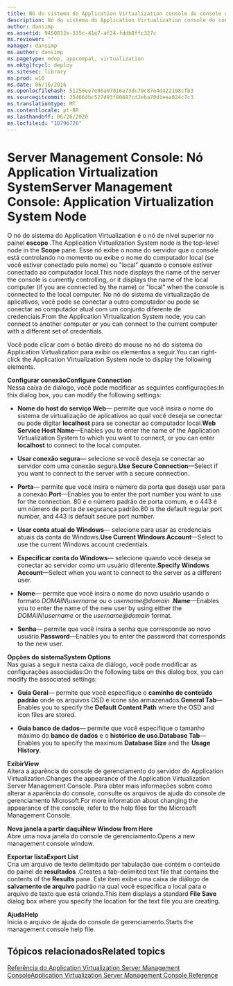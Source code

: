 ```yaml
---
title: Nó do sistema do Application Virtualization console do console de gerenciamento do servidor
description: Nó do sistema do Application Virtualization console do console de gerenciamento do servidor
author: dansimp
ms.assetid: 9450832e-335c-41e7-af24-fddb8ffc327c
ms.reviewer: ''
manager: dansimp
ms.author: dansimp
ms.pagetype: mdop, appcompat, virtualization
ms.mktglfcycl: deploy
ms.sitesec: library
ms.prod: w10
ms.date: 06/16/2016
ms.openlocfilehash: 51256ee7e96a97016e73dc79c87e4d422198cfb3
ms.sourcegitcommit: 354664bc527d93f80687cd2eba70d1eea024c7c3
ms.translationtype: MT
ms.contentlocale: pt-BR
ms.lasthandoff: 06/26/2020
ms.locfileid: "10796726"
---
```

# <span data-ttu-id="614b0-103">Server Management Console: Nó Application Virtualization System</span><span class="sxs-lookup"><span data-stu-id="614b0-103">Server Management Console: Application Virtualization System Node</span></span>


<span data-ttu-id="614b0-104">O nó do sistema do Application Virtualization é o nó de nível superior no painel **escopo** .</span><span class="sxs-lookup"><span data-stu-id="614b0-104">The Application Virtualization System node is the top-level node in the **Scope** pane.</span></span> <span data-ttu-id="614b0-105">Esse nó exibe o nome do servidor que o console está controlando no momento ou exibe o nome do computador local (se você estiver conectado pelo nome) ou "local" quando o console estiver conectado ao computador local.</span><span class="sxs-lookup"><span data-stu-id="614b0-105">This node displays the name of the server the console is currently controlling, or it displays the name of the local computer (if you are connected by the name) or "local" when the console is connected to the local computer.</span></span> <span data-ttu-id="614b0-106">No nó do sistema de virtualização de aplicativos, você pode se conectar a outro computador ou pode se conectar ao computador atual com um conjunto diferente de credenciais.</span><span class="sxs-lookup"><span data-stu-id="614b0-106">From the Application Virtualization System node, you can connect to another computer or you can connect to the current computer with a different set of credentials.</span></span>

<span data-ttu-id="614b0-107">Você pode clicar com o botão direito do mouse no nó do sistema do Application Virtualization para exibir os elementos a seguir.</span><span class="sxs-lookup"><span data-stu-id="614b0-107">You can right-click the Application Virtualization System node to display the following elements.</span></span>

<a href="" id="configure-connection"></a>**<span data-ttu-id="614b0-108">Configurar conexão</span><span class="sxs-lookup"><span data-stu-id="614b0-108">Configure Connection</span></span>**  
<span data-ttu-id="614b0-109">Nessa caixa de diálogo, você pode modificar as seguintes configurações:</span><span class="sxs-lookup"><span data-stu-id="614b0-109">In this dialog box, you can modify the following settings:</span></span>

- <span data-ttu-id="614b0-110">**Nome do host do serviço Web**— permite que você insira o nome do sistema de virtualização de aplicativos ao qual você deseja se conectar ou pode digitar **localhost** para se conectar ao computador local.</span><span class="sxs-lookup"><span data-stu-id="614b0-110">**Web Service Host Name**—Enables you to enter the name of the Application Virtualization System to which you want to connect, or you can enter **localhost** to connect to the local computer.</span></span>

- <span data-ttu-id="614b0-111">**Usar conexão segura**— selecione se você deseja se conectar ao servidor com uma conexão segura.</span><span class="sxs-lookup"><span data-stu-id="614b0-111">**Use Secure Connection**—Select if you want to connect to the server with a secure connection.</span></span>

- <span data-ttu-id="614b0-112">**Porta**— permite que você insira o número da porta que deseja usar para a conexão.</span><span class="sxs-lookup"><span data-stu-id="614b0-112">**Port**—Enables you to enter the port number you want to use for the connection.</span></span> <span data-ttu-id="614b0-113">80 é o número padrão de porta comum, e o 443 é um número de porta de segurança padrão.</span><span class="sxs-lookup"><span data-stu-id="614b0-113">80 is the default regular port number, and 443 is default secure port number.</span></span>

- <span data-ttu-id="614b0-114">**Usar conta atual do Windows**— selecione para usar as credenciais atuais da conta do Windows.</span><span class="sxs-lookup"><span data-stu-id="614b0-114">**Use Current Windows Account**—Select to use the current Windows account credentials.</span></span>

- <span data-ttu-id="614b0-115">**Especificar conta do Windows**— selecione quando você deseja se conectar ao servidor como um usuário diferente.</span><span class="sxs-lookup"><span data-stu-id="614b0-115">**Specify Windows Account**—Select when you want to connect to the server as a different user.</span></span>

- <span data-ttu-id="614b0-116">**Nome**— permite que você insira o nome do novo usuário usando o formato *DOMAIN\\username* ou o <em> username@domain </em> .</span><span class="sxs-lookup"><span data-stu-id="614b0-116">**Name**—Enables you to enter the name of the new user by using either the *DOMAIN\\username* or the <em>username@domain</em> format.</span></span>

- <span data-ttu-id="614b0-117">**Senha**— permite que você insira a senha que corresponde ao novo usuário.</span><span class="sxs-lookup"><span data-stu-id="614b0-117">**Password**—Enables you to enter the password that corresponds to the new user.</span></span>

<a href="" id="system-options"></a>**<span data-ttu-id="614b0-118">Opções do sistema</span><span class="sxs-lookup"><span data-stu-id="614b0-118">System Options</span></span>**  
<span data-ttu-id="614b0-119">Nas guias a seguir nesta caixa de diálogo, você pode modificar as configurações associadas:</span><span class="sxs-lookup"><span data-stu-id="614b0-119">On the following tabs on this dialog box, you can modify the associated settings:</span></span>

-   <span data-ttu-id="614b0-120">**Guia Geral**— permite que você especifique o **caminho de conteúdo padrão** onde os arquivos OSD e ícone são armazenados.</span><span class="sxs-lookup"><span data-stu-id="614b0-120">**General Tab**—Enables you to specify the **Default Content Path** where the OSD and icon files are stored.</span></span>

-   <span data-ttu-id="614b0-121">**Guia banco de dados**— permite que você especifique o tamanho máximo do **banco de dados** e o **histórico de uso**.</span><span class="sxs-lookup"><span data-stu-id="614b0-121">**Database Tab**—Enables you to specify the maximum **Database Size** and the **Usage History**.</span></span>

<a href="" id="view"></a>**<span data-ttu-id="614b0-122">Exibir</span><span class="sxs-lookup"><span data-stu-id="614b0-122">View</span></span>**  
<span data-ttu-id="614b0-123">Altera a aparência do console de gerenciamento do servidor do Application Virtualization.</span><span class="sxs-lookup"><span data-stu-id="614b0-123">Changes the appearance of the Application Virtualization Server Management Console.</span></span> <span data-ttu-id="614b0-124">Para obter mais informações sobre como alterar a aparência do console, consulte os arquivos de ajuda do console de gerenciamento Microsoft.</span><span class="sxs-lookup"><span data-stu-id="614b0-124">For more information about changing the appearance of the console, refer to the help files for the Microsoft Management Console.</span></span>

<a href="" id="new-window-from-here"></a>**<span data-ttu-id="614b0-125">Nova janela a partir daqui</span><span class="sxs-lookup"><span data-stu-id="614b0-125">New Window from Here</span></span>**  
<span data-ttu-id="614b0-126">Abre uma nova janela do console de gerenciamento.</span><span class="sxs-lookup"><span data-stu-id="614b0-126">Opens a new management console window.</span></span>

<a href="" id="export-list"></a>**<span data-ttu-id="614b0-127">Exportar lista</span><span class="sxs-lookup"><span data-stu-id="614b0-127">Export List</span></span>**  
<span data-ttu-id="614b0-128">Cria um arquivo de texto delimitado por tabulação que contém o conteúdo do painel de **resultados** .</span><span class="sxs-lookup"><span data-stu-id="614b0-128">Creates a tab-delimited text file that contains the contents of the **Results** pane.</span></span> <span data-ttu-id="614b0-129">Este item exibe uma caixa de diálogo de **salvamento de arquivo** padrão na qual você especifica o local para o arquivo de texto que está criando.</span><span class="sxs-lookup"><span data-stu-id="614b0-129">This item displays a standard **File Save** dialog box where you specify the location for the text file you are creating.</span></span>

<a href="" id="help"></a>**<span data-ttu-id="614b0-130">Ajuda</span><span class="sxs-lookup"><span data-stu-id="614b0-130">Help</span></span>**  
<span data-ttu-id="614b0-131">Inicia o arquivo de ajuda do console de gerenciamento.</span><span class="sxs-lookup"><span data-stu-id="614b0-131">Starts the management console help file.</span></span>

## <span data-ttu-id="614b0-132">Tópicos relacionados</span><span class="sxs-lookup"><span data-stu-id="614b0-132">Related topics</span></span>


[<span data-ttu-id="614b0-133">Referência do Application Virtualization Server Management Console</span><span class="sxs-lookup"><span data-stu-id="614b0-133">Application Virtualization Server Management Console Reference</span></span>](application-virtualization-server-management-console-reference.md)

 

 






